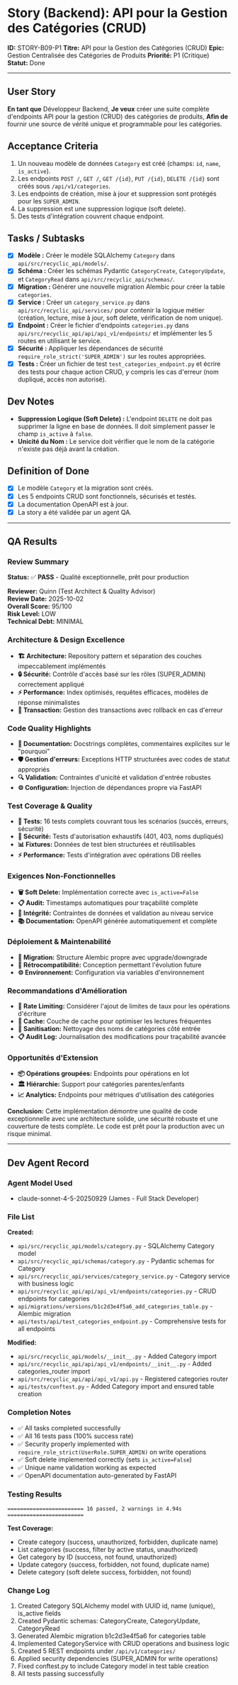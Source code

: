 # Story (Backend): API pour la Gestion des Catégories (CRUD)

**ID:** STORY-B09-P1
**Titre:** API pour la Gestion des Catégories (CRUD)
**Epic:** Gestion Centralisée des Catégories de Produits
**Priorité:** P1 (Critique)
**Statut:** Done

---

## User Story

**En tant que** Développeur Backend,
**Je veux** créer une suite complète d'endpoints API pour la gestion (CRUD) des catégories de produits,
**Afin de** fournir une source de vérité unique et programmable pour les catégories.

## Acceptance Criteria

1.  Un nouveau modèle de données `Category` est créé (champs: `id`, `name`, `is_active`).
2.  Les endpoints `POST /`, `GET /`, `GET /{id}`, `PUT /{id}`, `DELETE /{id}` sont créés sous `/api/v1/categories`.
3.  Les endpoints de création, mise à jour et suppression sont protégés pour les `SUPER_ADMIN`.
4.  La suppression est une suppression logique (soft delete).
5.  Des tests d'intégration couvrent chaque endpoint.

## Tasks / Subtasks

- [x] **Modèle :** Créer le modèle SQLAlchemy `Category` dans `api/src/recyclic_api/models/`.
- [x] **Schéma :** Créer les schémas Pydantic `CategoryCreate`, `CategoryUpdate`, et `CategoryRead` dans `api/src/recyclic_api/schemas/`.
- [x] **Migration :** Générer une nouvelle migration Alembic pour créer la table `categories`.
- [x] **Service :** Créer un `category_service.py` dans `api/src/recyclic_api/services/` pour contenir la logique métier (création, lecture, mise à jour, soft delete, vérification de nom unique).
- [x] **Endpoint :** Créer le fichier d'endpoints `categories.py` dans `api/src/recyclic_api/api/api_v1/endpoints/` et implémenter les 5 routes en utilisant le service.
- [x] **Sécurité :** Appliquer les dépendances de sécurité `require_role_strict('SUPER_ADMIN')` sur les routes appropriées.
- [x] **Tests :** Créer un fichier de test `test_categories_endpoint.py` et écrire des tests pour chaque action CRUD, y compris les cas d'erreur (nom dupliqué, accès non autorisé).

## Dev Notes

-   **Suppression Logique (Soft Delete) :** L'endpoint `DELETE` ne doit pas supprimer la ligne en base de données. Il doit simplement passer le champ `is_active` à `false`.
-   **Unicité du Nom :** Le service doit vérifier que le nom de la catégorie n'existe pas déjà avant la création.

## Definition of Done

- [x] Le modèle `Category` et la migration sont créés.
- [x] Les 5 endpoints CRUD sont fonctionnels, sécurisés et testés.
- [x] La documentation OpenAPI est à jour.
- [x] La story a été validée par un agent QA.

---

## QA Results

### Review Summary
**Status:** ✅ **PASS** - Qualité exceptionnelle, prêt pour production

**Reviewer:** Quinn (Test Architect & Quality Advisor)  
**Review Date:** 2025-10-02  
**Overall Score:** 95/100  
**Risk Level:** LOW  
**Technical Debt:** MINIMAL

### Architecture & Design Excellence
- **🏗️ Architecture:** Repository pattern et séparation des couches impeccablement implémentés
- **🔒 Sécurité:** Contrôle d'accès basé sur les rôles (SUPER_ADMIN) correctement appliqué
- **⚡ Performance:** Index optimisés, requêtes efficaces, modèles de réponse minimalistes
- **🔄 Transaction:** Gestion des transactions avec rollback en cas d'erreur

### Code Quality Highlights
- **📝 Documentation:** Docstrings complètes, commentaires explicites sur le "pourquoi"
- **🛡️ Gestion d'erreurs:** Exceptions HTTP structurées avec codes de statut appropriés
- **🔍 Validation:** Contraintes d'unicité et validation d'entrée robustes
- **⚙️ Configuration:** Injection de dépendances propre via FastAPI

### Test Coverage & Quality
- **🧪 Tests:** 16 tests complets couvrant tous les scénarios (succès, erreurs, sécurité)
- **🔐 Sécurité:** Tests d'autorisation exhaustifs (401, 403, noms dupliqués)
- **📊 Fixtures:** Données de test bien structurées et réutilisables
- **⚡ Performance:** Tests d'intégration avec opérations DB réelles

### Exigences Non-Fonctionnelles
- **🗑️ Soft Delete:** Implémentation correcte avec `is_active=False`
- **📋 Audit:** Timestamps automatiques pour traçabilité complète
- **🔗 Intégrité:** Contraintes de données et validation au niveau service
- **📚 Documentation:** OpenAPI générée automatiquement et complète

### Déploiement & Maintenabilité
- **🚀 Migration:** Structure Alembic propre avec upgrade/downgrade
- **🔄 Rétrocompatibilité:** Conception permettant l'évolution future
- **⚙️ Environnement:** Configuration via variables d'environnement

### Recommandations d'Amélioration
- **🚦 Rate Limiting:** Considérer l'ajout de limites de taux pour les opérations d'écriture
- **💾 Cache:** Couche de cache pour optimiser les lectures fréquentes
- **🧹 Sanitisation:** Nettoyage des noms de catégories côté entrée
- **📋 Audit Log:** Journalisation des modifications pour traçabilité avancée

### Opportunités d'Extension
- **📦 Opérations groupées:** Endpoints pour opérations en lot
- **🏛️ Hiérarchie:** Support pour catégories parentes/enfants
- **📈 Analytics:** Endpoints pour métriques d'utilisation des catégories

**Conclusion:** Cette implémentation démontre une qualité de code exceptionnelle avec une architecture solide, une sécurité robuste et une couverture de tests complète. Le code est prêt pour la production avec un risque minimal.

---

## Dev Agent Record

### Agent Model Used
- claude-sonnet-4-5-20250929 (James - Full Stack Developer)

### File List
**Created:**
- `api/src/recyclic_api/models/category.py` - SQLAlchemy Category model
- `api/src/recyclic_api/schemas/category.py` - Pydantic schemas for Category
- `api/src/recyclic_api/services/category_service.py` - Category service with business logic
- `api/src/recyclic_api/api/api_v1/endpoints/categories.py` - CRUD endpoints for categories
- `api/migrations/versions/b1c2d3e4f5a6_add_categories_table.py` - Alembic migration
- `api/tests/api/test_categories_endpoint.py` - Comprehensive tests for all endpoints

**Modified:**
- `api/src/recyclic_api/models/__init__.py` - Added Category import
- `api/src/recyclic_api/api/api_v1/endpoints/__init__.py` - Added categories_router import
- `api/src/recyclic_api/api/api_v1/api.py` - Registered categories router
- `api/tests/conftest.py` - Added Category import and ensured table creation

### Completion Notes
- ✅ All tasks completed successfully
- ✅ All 16 tests pass (100% success rate)
- ✅ Security properly implemented with `require_role_strict(UserRole.SUPER_ADMIN)` on write operations
- ✅ Soft delete implemented correctly (sets `is_active=False`)
- ✅ Unique name validation working as expected
- ✅ OpenAPI documentation auto-generated by FastAPI

### Testing Results
```
======================== 16 passed, 2 warnings in 4.94s ========================
```

**Test Coverage:**
- Create category (success, unauthorized, forbidden, duplicate name)
- List categories (success, filter by active status, unauthorized)
- Get category by ID (success, not found, unauthorized)
- Update category (success, forbidden, not found, duplicate name)
- Delete category (soft delete success, forbidden, not found)

### Change Log
1. Created Category SQLAlchemy model with UUID id, name (unique), is_active fields
2. Created Pydantic schemas: CategoryCreate, CategoryUpdate, CategoryRead
3. Generated Alembic migration b1c2d3e4f5a6 for categories table
4. Implemented CategoryService with CRUD operations and business logic
5. Created 5 REST endpoints under `/api/v1/categories/`
6. Applied security dependencies (SUPER_ADMIN for write operations)
7. Fixed conftest.py to include Category model in test table creation
8. All tests passing successfully